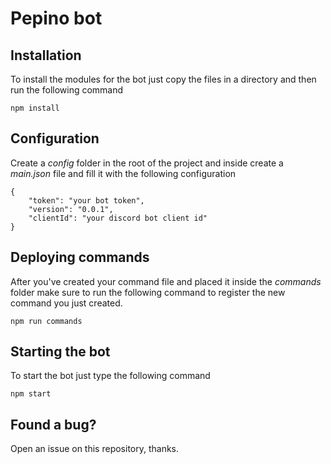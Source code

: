# Pepino bot

## Installation
To install the modules for the bot just copy the files in a directory and then run the following command

```
npm install
```

## Configuration
Create a *config* folder in the root of the project and inside create a *main.json* file and fill it with the following configuration

```
{
    "token": "your bot token",
    "version": "0.0.1",
    "clientId": "your discord bot client id"
}
```

## Deploying commands
After you've created your command file and placed it inside the *commands* folder make sure to run the following command to register the new command you just created.

```
npm run commands
```

## Starting the bot
To start the bot just type the following command

```
npm start
```

## Found a bug?
Open an issue on this repository, thanks.
